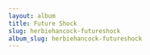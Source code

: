 ```yaml
---
layout: album
title: Future Shock
slug: herbiehancock-futureshock
album_slug: herbiehancock-futureshock
---
```

